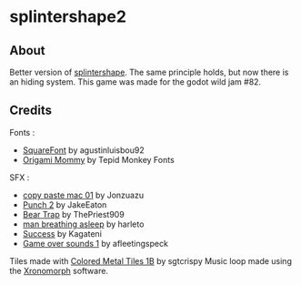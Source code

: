 # splintershape2

## About

Better version of [splintershape](https://github.com/Silvester56/splintershape). The same principle holds, but now there is an hiding system. This game was made for the godot wild jam #82.

## Credits

Fonts :
- [SquareFont](https://www.dafont.com/fr/squarefont.font) by agustinluisbou92
- [Origami Mommy](https://www.1001fonts.com/origami-mommy-font.html) by Tepid Monkey Fonts

SFX :
- [copy paste mac 01](https://pixabay.com/sound-effects/copy-paste-mac-01-238230/) by Jonzuazu
- [Punch 2](https://pixabay.com/sound-effects/punch-2-37333/) by JakeEaton
- [Bear Trap](https://pixabay.com/sound-effects/bear-trap-103800/) by ThePriest909
- [man breathing asleep](https://pixabay.com/sound-effects/man-breathing-asleep-75120/) by harleto
- [Success](https://pixabay.com/sound-effects/success-48018/) by Kagateni
- [Game over sounds 1](https://pixabay.com/sound-effects/game-over-sounds-1-14860/) by afleetingspeck

Tiles made with [Colored Metal Tiles 1B](https://opengameart.org/content/colored-metal-tiles-1b) by sgtcrispy
Music loop made using the [Xronomorph](https://www.dynamictonality.com/xronomorph.htm) software.
